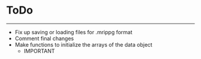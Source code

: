 # ToDo
---
- Fix up saving or loading files for .mrippg format
- Comment final changes
- Make functions to initialize the arrays of the data object
	- IMPORTANT
